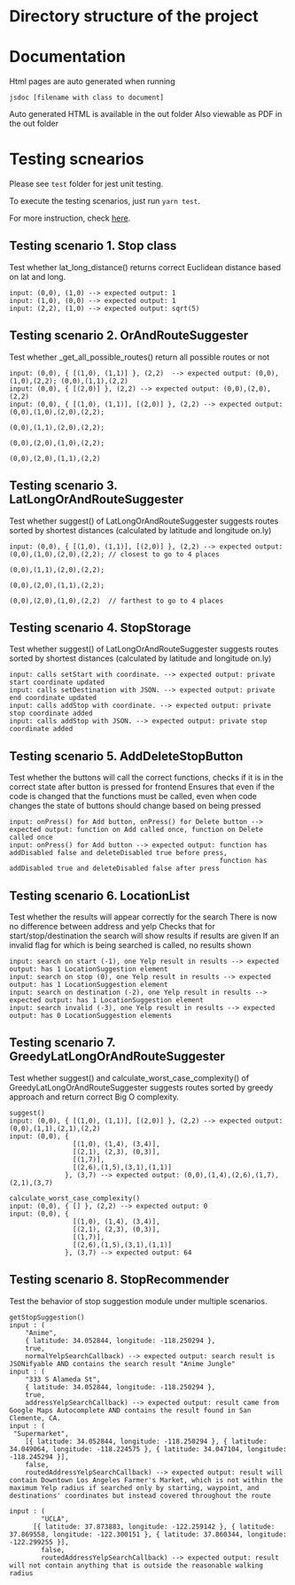 # Directory structure of the project

# Documentation
Html pages are auto generated when running
```
jsdoc [filename with class to document]
```
Auto generated HTML is available in the out folder
Also viewable as PDF in the out folder

# Testing scnearios
Please see `test` folder for jest unit testing.

To execute the testing scenarios, just run `yarn test`.

For more instruction, check [here](https://jestjs.io/docs/en/getting-started.html).


## Testing scenario 1. Stop class
Test whether lat_long_distance() returns correct Euclidean distance based on lat and long.

```
input: (0,0), (1,0) --> expected output: 1
input: (1,0), (0,0) --> expected output: 1
input: (2,2), (1,0) --> expected output: sqrt(5)
```

## Testing scenario 2. OrAndRouteSuggester
Test whether _get_all_possible_routes() return all possible routes or not

```
input: (0,0), { [(1,0), (1,1)] }, (2,2)  --> expected output: (0,0),(1,0),(2,2); (0,0),(1,1),(2,2)
input: (0,0), { [(2,0)] }, (2,2) --> expected output: (0,0),(2,0),(2,2)
input: (0,0), { [(1,0), (1,1)], [(2,0)] }, (2,2) --> expected output: (0,0),(1,0),(2,0),(2,2); 
                                                                      (0,0),(1,1),(2,0),(2,2); 
                                                                      (0,0),(2,0),(1,0),(2,2); 
                                                                      (0,0),(2,0),(1,1),(2,2)
```

## Testing scenario 3. LatLongOrAndRouteSuggester
Test whether suggest() of LatLongOrAndRouteSuggester suggests routes sorted by shortest distances (calculated by latitude and longitude on.ly)

```
input: (0,0), { [(1,0), (1,1)], [(2,0)] }, (2,2) --> expected output: (0,0),(1,0),(2,0),(2,2); // closest to go to 4 places
                                                                      (0,0),(1,1),(2,0),(2,2); 
                                                                      (0,0),(2,0),(1,1),(2,2); 
                                                                      (0,0),(2,0),(1,0),(2,2)  // farthest to go to 4 places
```
## Testing scenario 4. StopStorage
Test whether suggest() of LatLongOrAndRouteSuggester suggests routes sorted by shortest distances (calculated by latitude and longitude on.ly)

```
input: calls setStart with coordinate. --> expected output: private start coordinate updated
input: calls setDestination with JSON. --> expected output: private end coordinate updated
input: calls addStop with coordinate. --> expected output: private stop coordinate added
input: calls addStop with JSON. --> expected output: private stop coordinate added
```

## Testing scenario 5. AddDeleteStopButton
Test whether the buttons will call the correct functions, checks if it is in the correct state after button is pressed for frontend
Ensures that even if the code is changed that the functions must be called, even when code changes the state of buttons should change based on being pressed

```
input: onPress() for Add button, onPress() for Delete button --> expected output: function on Add called once, function on Delete called once
input: onPress() for Add button --> expected output: function has addDisabled false and deleteDisabled true before press,
                                                     function has addDisabled true and deleteDisabled false after press

```
## Testing scenario 6. LocationList
Test whether the results will appear correctly for the search
There is now no difference between address and yelp
Checks that for start/stop/destination the search will show results if results are given
If an invalid flag for which is being searched is called, no results shown

```
input: search on start (-1), one Yelp result in results --> expected output: has 1 LocationSuggestion element
input: search on stop (0), one Yelp result in results --> expected output: has 1 LocationSuggestion element
input: search on destination (-2), one Yelp result in results --> expected output: has 1 LocationSuggestion element
input: search invalid (-3), one Yelp result in results --> expected output: has 0 LocationSuggestion elements

```

## Testing scenario 7. GreedyLatLongOrAndRouteSuggester
Test whether suggest() and calculate_worst_case_complexity() of GreedyLatLongOrAndRouteSuggester suggests routes sorted by greedy approach and return correct Big O complexity.

```
suggest()
input: (0,0), { [(1,0), (1,1)], [(2,0)] }, (2,2) --> expected output: (0,0),(1,1),(2,1),(2,2)
input: (0,0), {
                [(1,0), (1,4), (3,4)],
                [(2,1), (2,3), (0,3)],
                [(1,7)],
                [(2,6),(1,5),(3,1),(1,1)]
              }, (3,7) --> expected output: (0,0),(1,4),(2,6),(1,7),(2,1),(3,7)

calculate_worst_case_complexity() 
input: (0,0), { [] }, (2,2) --> expected output: 0
input: (0,0), {
                [(1,0), (1,4), (3,4)],
                [(2,1), (2,3), (0,3)],
                [(1,7)],
                [(2,6),(1,5),(3,1),(1,1)]
              }, (3,7) --> expected output: 64
```

## Testing scenario 8. StopRecommender
Test the behavior of stop suggestion module under multiple scenarios. 

```
getStopSuggestion()
input : (
    "Anime",
    { latitude: 34.052844, longitude: -118.250294 },
    true,
    normalYelpSearchCallback) --> expected output: search result is JSONifyable AND contains the search result "Anime Jungle"
input : (
    "333 S Alameda St",
    { latitude: 34.052844, longitude: -118.250294 },
    true,
    addressYelpSearchCallback) --> expected output: result came from Google Maps Autocomplete AND contains the result found in San Clemente, CA.
input : (
 "Supermarket",
    [{ latitude: 34.052844, longitude: -118.250294 }, { latitude: 34.049064, longitude: -118.224575 }, { latitude: 34.047104, longitude: -118.245294 }],
    false,
    routedAddressYelpSearchCallback) --> expected output: result will contain Downtown Los Angeles Farmer's Market, which is not within the maximum Yelp radius if searched only by starting, waypoint, and destinations' coordinates but instead covered throughout the route
   
input : (
        "UCLA",
      [{ latitude: 37.873883, longitude: -122.259142 }, { latitude: 37.869558, longitude: -122.300151 }, { latitude: 37.860344, longitude: -122.299255 }],
        false,
        routedAddressYelpSearchCallback) --> expected output: result will not contain anything that is outside the reasonable walking radius
```
